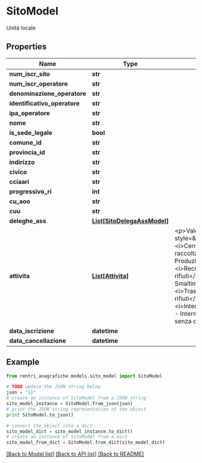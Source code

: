 # SitoModel

Unità locale

## Properties
Name | Type | Description | Notes
------------ | ------------- | ------------- | -------------
**num_iscr_sito** | **str** |  | [optional] 
**num_iscr_operatore** | **str** |  | [optional] 
**denominazione_operatore** | **str** |  | [optional] 
**identificativo_operatore** | **str** |  | [optional] 
**ipa_operatore** | **str** |  | [optional] 
**nome** | **str** |  | [optional] 
**is_sede_legale** | **bool** |  | [optional] 
**comune_id** | **str** |  | [optional] 
**provincia_id** | **str** |  | [optional] 
**indirizzo** | **str** |  | [optional] 
**civico** | **str** |  | [optional] 
**cciaari** | **str** |  | [optional] 
**progressivo_ri** | **int** |  | [optional] 
**cu_aoo** | **str** |  | [optional] 
**cuu** | **str** |  | [optional] 
**deleghe_ass** | [**List[SitoDelegaAssModel]**](SitoDelegaAssModel.md) |  | [optional] 
**attivita** | [**List[Attivita]**](Attivita.md) | &lt;p&gt;Valori ammessi:&lt;ul style&#x3D;\&quot;margin:0\&quot;&gt;&lt;li&gt;&lt;i&gt;CentroRaccolta&lt;/i&gt; - Centro di raccolta&lt;/li&gt;&lt;li&gt;&lt;i&gt;Produzione&lt;/i&gt; - Produzione di rifiuti&lt;/li&gt;&lt;li&gt;&lt;i&gt;Recupero&lt;/i&gt; - Recupero di rifiuti&lt;/li&gt;&lt;li&gt;&lt;i&gt;Smaltimento&lt;/i&gt; - Smaltimento di rifiuti&lt;/li&gt;&lt;li&gt;&lt;i&gt;Trasporto&lt;/i&gt; - Trasporto di rifiuti&lt;/li&gt;&lt;li&gt;&lt;i&gt;IntermediazioneSenzaDetenzione&lt;/i&gt; - Intermediazione e commercio di rifiuti senza detenzione&lt;/li&gt;&lt;/ul&gt;&lt;/p&gt; | [optional] 
**data_iscrizione** | **datetime** |  | [optional] 
**data_cancellazione** | **datetime** |  | [optional] 

## Example

```python
from rentri_anagrafiche.models.sito_model import SitoModel

# TODO update the JSON string below
json = "{}"
# create an instance of SitoModel from a JSON string
sito_model_instance = SitoModel.from_json(json)
# print the JSON string representation of the object
print SitoModel.to_json()

# convert the object into a dict
sito_model_dict = sito_model_instance.to_dict()
# create an instance of SitoModel from a dict
sito_model_from_dict = SitoModel.from_dict(sito_model_dict)
```
[[Back to Model list]](../README.md#documentation-for-models) [[Back to API list]](../README.md#documentation-for-api-endpoints) [[Back to README]](../README.md)


